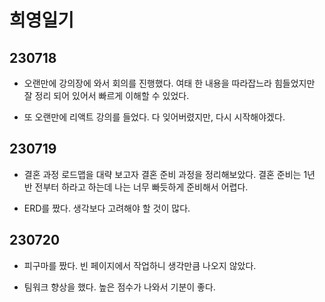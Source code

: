 # 희영일기

## 230718

- 오랜만에 강의장에 와서 회의를 진행했다. 여태 한 내용을 따라잡느라 힘들었지만 잘 정리 되어 있어서 빠르게 이해할 수 있었다.

- 또 오랜만에 리액트 강의를 들었다. 다 잊어버렸지만, 다시 시작해야겠다.

## 230719

- 결혼 과정 로드맵을 대략 보고자 결혼 준비 과정을 정리해보았다. 결혼 준비는 1년 반 전부터 하라고 하는데 나는 너무 빠듯하게 준비해서 어렵다.

- ERD를 짰다. 생각보다 고려해야 할 것이 많다.

## 230720

- 피구마를 짰다. 빈 페이지에서 작업하니 생각만큼 나오지 않았다.

- 팀워크 향상을 했다. 높은 점수가 나와서 기분이 좋다.
